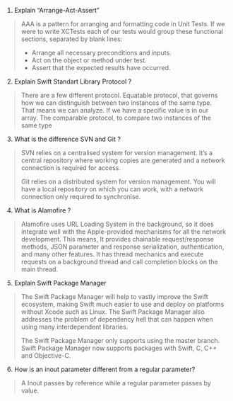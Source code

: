1. Explain “Arrange-Act-Assert”	
> AAA is a pattern for arranging and formatting code in Unit Tests. If we were to write XCTests each of our tests would group these functional sections, separated by blank lines:
> 
> - Arrange all necessary preconditions and inputs.
> - Act on the object or method under test.
> - Assert that the expected results have occurred.

2. Explain Swift Standart Library Protocol ?	
> There are a few different protocol. Equatable protocol, that governs how we can distinguish between two instances of the same type. That means we can analyze. If we have a specific value is in our array. The comparable protocol, to compare two instances of the same type

3. What is the difference SVN and Git ?	
> SVN relies on a centralised system for version management. It’s a central repository where working copies are generated and a network connection is required for access.
> 
> Git relies on a distributed system for version management. You will have a local repository on which you can work, with a network connection only required to synchronise.

4. What is Alamofire ?	
> Alamofire uses URL Loading System in the background, so it does integrate well with the Apple-provided mechanisms for all the network development. This means, It provides chainable request/response methods, JSON parameter and response serialization, authentication, and many other features. It has thread mechanics and execute requests on a background thread and call completion blocks on the main thread.

5. Explain Swift Package Manager	
> The Swift Package Manager will help to vastly improve the Swift ecosystem, making Swift much easier to use and deploy on platforms without Xcode such as Linux. The Swift Package Manager also addresses the problem of dependency hell that can happen when using many interdependent libraries.
> 
> The Swift Package Manager only supports using the master branch. Swift Package Manager now supports packages with Swift, C, C++ and Objective-C.

6. How is an inout parameter different from a regular parameter?
> A Inout passes by reference while a regular parameter passes by value.
